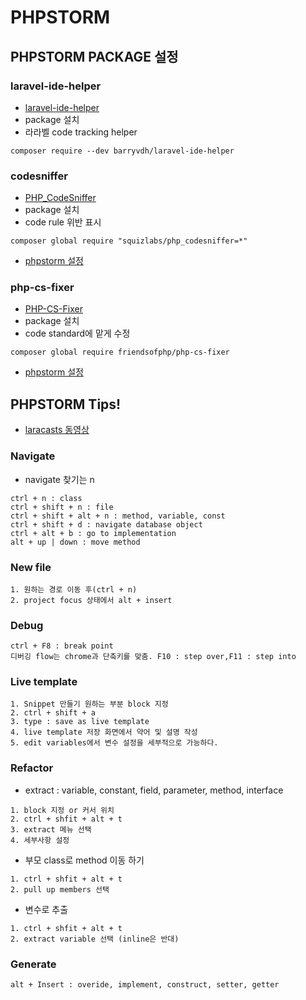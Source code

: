 # PHPSTORM
## PHPSTORM PACKAGE 설정
### laravel-ide-helper
- [laravel-ide-helper](https://github.com/barryvdh/laravel-ide-helper)
- package 설치
- 라라벨 code tracking helper
```
composer require --dev barryvdh/laravel-ide-helper
```
### codesniffer
- [PHP_CodeSniffer](https://github.com/squizlabs/PHP_CodeSniffer/blob/master/README.md)
- package 설치
- code rule 위반 표시 
```
composer global require "squizlabs/php_codesniffer=*"
```
- [phpstorm 설정](https://confluence.jetbrains.com/display/PhpStorm/PHP+Code+Sniffer+in+PhpStorm)

### php-cs-fixer
- [PHP-CS-Fixer](https://github.com/FriendsOfPHP/PHP-CS-Fixer/blob/2.12/README.rst)
- package 설치
- code standard에 맡게 수정
```
composer global require friendsofphp/php-cs-fixer
```
- [phpstorm 설정](https://hackernoon.com/how-to-configure-phpstorm-to-use-php-cs-fixer-1844991e521f)

  

## PHPSTORM Tips!
- [laracasts 동영상](https://laracasts.com/series/how-to-be-awesome-in-phpstorm)
### Navigate
- navigate 찾기는 n 
```
ctrl + n : class
ctrl + shift + n : file
ctrl + shift + alt + n : method, variable, const
ctrl + shift + d : navigate database object
ctrl + alt + b : go to implementation
alt + up | down : move method
```

### New file 
```
1. 원하는 경로 이동 후(ctrl + n) 
2. project focus 상태에서 alt + insert
```

### Debug
```
ctrl + F8 : break point 
디버깅 flow는 chrome과 단축키를 맞춤. F10 : step over,F11 : step into
```

### Live template
```
1. Snippet 만들기 원하는 부분 block 지정 
2. ctrl + shift + a 
3. type : save as live template
4. live template 저장 화면에서 약어 및 설명 작성
5. edit variables에서 변수 설정을 세부적으로 가능하다.
```

### Refactor
- extract : variable, constant, field, parameter, method, interface
```
1. block 지정 or 커서 위치 
2. ctrl + shfit + alt + t 
3. extract 메뉴 선택 
4. 세부사항 설정
```
- 부모 class로 method 이동 하기
```
1. ctrl + shfit + alt + t 
2. pull up members 선택
```
- 변수로 추출 
```
1. ctrl + shfit + alt + t 
2. extract variable 선택 (inline은 반대)
```

### Generate
```
alt + Insert : overide, implement, construct, setter, getter
```
